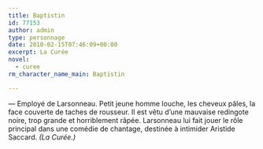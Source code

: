 ```yaml
---
title: Baptistin
id: 77153
author: admin
type: personnage
date: 2010-02-15T07:46:09+00:00
excerpt: La Curée
novel:
  - curee
rm_character_name_main: Baptistin

---
```

— Employé de Larsonneau. Petit jeune homme louche, les cheveux pâles, la face couverte de taches de rousseur. Il est vêtu d&rsquo;une mauvaise redingote noire, trop grande et horriblement râpée. Larsonneau lui fait jouer le rôle principal dans une comédie de chantage, destinée à intimider Aristide Saccard. _(La Curée.)_